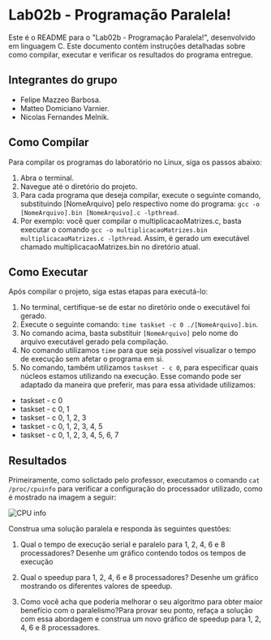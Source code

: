 # Lab02b - Programação Paralela!

Este é o README para o "Lab02b - Programação Paralela!", desenvolvido em linguagem C. Este documento contém instruções detalhadas sobre como compilar, executar e verificar os resultados do programa entregue.

## Integrantes do grupo
- Felipe Mazzeo Barbosa.
- Matteo Domiciano Varnier.
- Nicolas Fernandes Melnik.

## Como Compilar

Para compilar os programas do laboratório no Linux, siga os passos abaixo:
1. Abra o terminal.
2. Navegue até o diretório do projeto.
3. Para cada programa que deseja compilar, execute o seguinte comando, substituindo [NomeArquivo] pelo respectivo nome do programa: `gcc -o [NomeArquivo].bin [NomeArquivo].c -lpthread`.
4. Por exemplo: você quer compilar o multiplicacaoMatrizes.c, basta executar o comando `gcc -o multiplicacaoMatrizes.bin multiplicacaoMatrizes.c -lpthread`. Assim, é gerado um executável chamado multiplicacaoMatrizes.bin no diretório atual.

## Como Executar

Após compilar o projeto, siga estas etapas para executá-lo:
1. No terminal, certifique-se de estar no diretório onde o executável foi gerado.
2. Execute o seguinte comando: `time taskset -c 0 ./[NomeArquivo].bin`.
3. No comando acima, basta substituir `[NomeArquivo]` pelo nome do arquivo executável gerado pela compilação.
4. No comando utilizamos `time` para que seja possível visualizar o tempo de execução sem afetar o programa em si.
5. No comando, também utilizamos `taskset - c 0`, para especificar quais núcleos estamos utilizando na execução. Esse comando pode ser adaptado da maneira que preferir, mas para essa atividade utilizamos:
- taskset - c 0
- taskset - c 0, 1
- taskset - c 0, 1, 2, 3
- taskset - c 0, 1, 2, 3, 4, 5
- taskset - c 0, 1, 2, 3, 4, 5, 6, 7

## Resultados
Primeiramente, como solictado pelo professor, executamos o comando `cat /proc/cpuinfo` para verificar a configuração do processador utilizado, como é mostrado na imagem a seguir:

![CPU info](https://github.com/nicolasmelnik/Laboratorios-Paralela/assets/117850844/c99daa7a-5aaa-4718-b0a7-35b94a2bf08d)

Construa uma solução paralela e responda às seguintes questões:

1. Qual o tempo de execução serial e paralelo para 1, 2, 4, 6 e 8 processadores? Desenhe um gráfico contendo todos os tempos de execução

2. Qual o speedup para 1, 2, 4, 6 e 8 processadores? Desenhe um gráfico mostrando os diferentes valores de speedup.

3. Como você acha que poderia melhorar o seu algoritmo para obter maior benefício com o paralelismo?Para provar seu ponto, refaça a solução com essa abordagem e construa um novo gráfico de speedup para 1, 2, 4, 6 e 8 processadores.
